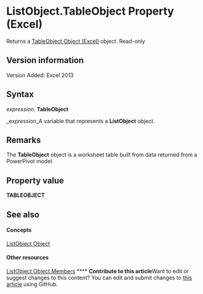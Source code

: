 
# ListObject.TableObject Property (Excel)

Returns a  [TableObject Object (Excel)](afc981f4-155b-085a-3c17-c8d46c4d7037.md) object. Read-only


## Version information

Version Added: Excel 2013 


## Syntax

 _expression_. **TableObject**

 _expression_A variable that represents a  **ListObject** object.


## Remarks

The  **TableObject** object is a worksheet table built from data returned from a PowerPivot model.


## Property value

 **TABLEOBJECT**


## See also


#### Concepts


 [ListObject Object](46de6c4f-8ce0-0c7d-da59-6e52f5eab612.md)
#### Other resources


 [ListObject Object Members](d34f895c-cf60-f644-866b-7b757716e7a6.md)
****   **Contribute to this article**Want to edit or suggest changes to this content? You can edit and submit changes to  [this article](https://github.com/jhershey00/VBA_Excel_Test/OpenXMLCon/articles/9304029d-f23e-fb15-7a08-cda5cda92269.md) using GitHub.

